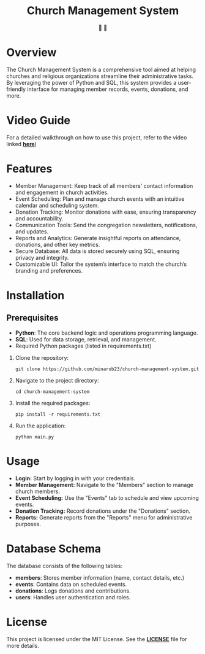 <h1 align="center">
  Church Management System
</h1>

<p align="center">
   📄 🚀
</p>

# Overview
The Church Management System is a comprehensive tool aimed at helping churches and religious organizations streamline their administrative tasks. By leveraging the power of Python and SQL, this system provides a user-friendly interface for managing member records, events, donations, and more.

# Video Guide
For a detailed walkthrough on how to use this project, refer to the video linked [**here**](https://github.com/minarob23/Church_Management_System/blob/main/intro.mp4))

# Features
* Member Management: Keep track of all members' contact information and engagement in church activities.
* Event Scheduling: Plan and manage church events with an intuitive calendar and scheduling system.
* Donation Tracking: Monitor donations with ease, ensuring transparency and accountability.
* Communication Tools: Send the congregation newsletters, notifications, and updates.
* Reports and Analytics: Generate insightful reports on attendance, donations, and other key metrics.
* Secure Database: All data is stored securely using SQL, ensuring privacy and integrity.
* Customizable UI: Tailor the system’s interface to match the church’s branding and preferences.

# Installation
## Prerequisites
* **Python**: The core backend logic and operations programming language.
* **SQL**: Used for data storage, retrieval, and management.
* Required Python packages (listed in requirements.txt)

1. Clone the repository:
   ```
   git clone https://github.com/minarob23/church-management-system.git
   ```
2. Navigate to the project directory:
   ```
   cd church-management-system
   ```
3. Install the required packages:
   ```
   pip install -r requirements.txt
   ```
4. Run the application:
   ```
   python main.py
   ```

# Usage
* **Login:** Start by logging in with your credentials.
* **Member Management:** Navigate to the "Members" section to manage church members.
* **Event Scheduling:** Use the "Events" tab to schedule and view upcoming events.
* **Donation Tracking:** Record donations under the "Donations" section.
* **Reports:** Generate reports from the "Reports" menu for administrative purposes.

# Database Schema 
The database consists of the following tables:
* **members**: Stores member information (name, contact details, etc.)
* **events**: Contains data on scheduled events.
* **donations**: Logs donations and contributions.
* **users**: Handles user authentication and roles.

# License
This project is licensed under the MIT License. See the [**LICENSE**](https://github.com/minarob23/Church_Management_System/blob/main/LICENSE) file for more details.
